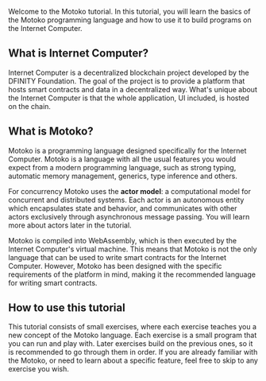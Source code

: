 Welcome to the Motoko tutorial. In this tutorial, you will learn the basics of the Motoko programming
language and how to use it to build programs on the Internet Computer.

## What is Internet Computer?

Internet Computer is a decentralized blockchain project developed by the DFINITY Foundation. The
goal of the project is to provide a platform that hosts smart contracts and data in a decentralized
way. What's unique about the Internet Computer is that the whole application, UI included, is hosted
on the chain.

## What is Motoko?

Motoko is a programming language designed specifically for the Internet Computer. Motoko is a
language with all the usual features you would expect from a modern programming language, such as
strong typing, automatic memory management, generics, type inference and others.

For concurrency Motoko uses the **actor model**: a computational model for concurrent and distributed systems. Each
actor is an autonomous entity which encapsulates state and behavior, and communicates with other
actors exclusively through asynchronous message passing. You will learn more about actors later in
the tutorial.

Motoko is compiled into WebAssembly, which is then executed by the Internet Computer's virtual machine.
This means that Motoko is not the only language that can be used to write smart contracts for the
Internet Computer. However, Motoko has been designed with the specific requirements of the platform
in mind, making it the recommended language for writing smart contracts.

## How to use this tutorial

This tutorial consists of small exercises, where each exercise teaches you a new concept of the
Motoko language. Each exercise is a small program that you can run and play with. Later exercises
build on the previous ones, so it is recommended to go through them in order. If you are already
familiar with the Motoko, or need to learn about a specific feature, feel free to skip to any exercise
you wish.
